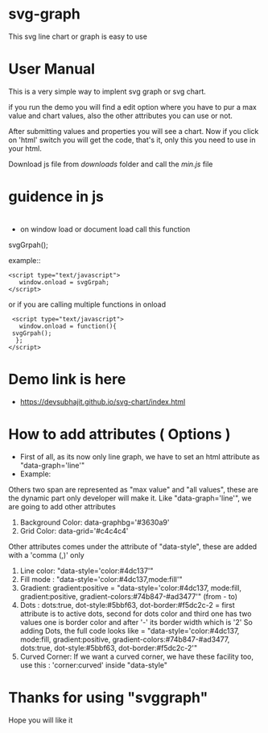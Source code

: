 # svg-graph
This svg line chart or graph is easy to use

# User Manual
This is a very simple way to implent svg graph or svg chart.

if you run the demo you will find a edit option where you have to pur a max value and chart values,
also the other attributes you can use or not.

After submitting values and properties you will see a chart.
Now if you click on 'html' switch you will get the code, that's it, only this you need to use in your html.

Download js file from *downloads* folder and call the *min.js* file

# guidence in js 
# 
* on window load or document load call this function 

svgGrpah();

example:: 

    <script type="text/javascript">
       window.onload = svgGrpah;
    </script>

or if you are calling multiple functions in onload

     <script type="text/javascript">
       window.onload = function(){
	 svgGrpah();
      };
    </script>

# Demo link is here

* https://devsubhajit.github.io/svg-chart/index.html

# How to add attributes ( Options )
* First of all, as its now only line graph, we have to set an html attribute as "data-graph='line'"
* Example: 
    <div data-graph='line'></div>

Others two span are represented as "max value" and "all values", these are the dynamic part only developer will make it.
Like "data-graph='line'", we are going to add other attributes

1. Background Color: data-graphbg='#3630a9'
2. Grid Color: data-grid='#c4c4c4'

Other attributes comes under the attribute of "data-style", these are added with a 'comma (,)' only 
1. Line color: "data-style='color:#4dc137'"
2. Fill mode : "data-style='color:#4dc137,mode:fill'"
3. Gradient: gradient:positive = "data-style='color:#4dc137, mode:fill, gradient:positive, gradient-colors:#74b847-#ad3477'" (from - to)
4. Dots : dots:true, dot-style:#5bbf63, dot-border:#f5dc2c-2 = first attribute is to active dots, second for dots color and third one has two values one is border color and after '-' its border width which is '2'
So adding Dots, the full code looks like = "data-style='color:#4dc137, mode:fill, gradient:positive, gradient-colors:#74b847-#ad3477, dots:true, dot-style:#5bbf63, dot-border:#f5dc2c-2'"
5. Curved Corner: If we want a curved corner, we have these facility too, use this : 'corner:curved' inside "data-style"

# Thanks for using "svggraph"
Hope you will like it